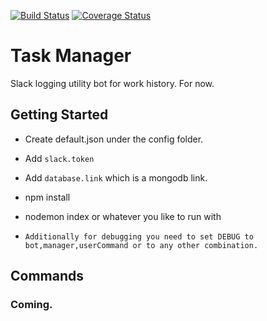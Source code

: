 [![Build Status](https://travis-ci.org/HKK13/hello-bott.svg?branch=master)](https://travis-ci.org/HKK13/hello-bott)
[![Coverage Status](https://coveralls.io/repos/github/HKK13/hello-bott/badge.svg?branch=master)](https://coveralls.io/github/HKK13/hello-bott?branch=master)

# Task Manager

Slack logging utility bot for work history. For now.

## Getting Started

-  Create default.json under the config folder.
  -  Add `slack.token`
  -  Add `database.link` which is a mongodb link.

-  npm install
-  nodemon index or whatever you like to run with

-  `Additionally for debugging you need to set DEBUG to bot,manager,userCommand or to any other combination.`

## Commands

### Coming.
